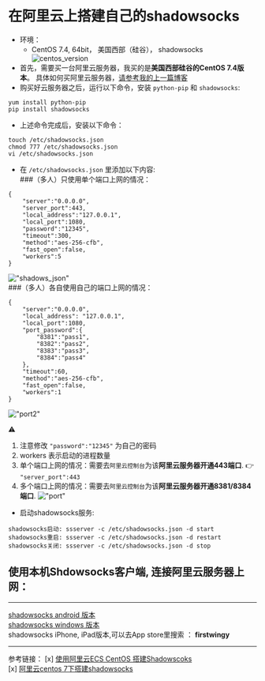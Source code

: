 在阿里云上搭建自己的shadowsocks
======
* 环境：
	* CentOS 7.4, 64bit， 美国西部（硅谷）， shadowsocks<br />
	![centos_version](https://github.com/tycao/tycao.github.io/blob/master/cloud_aliyun_src/centos_version.png "centos_version")<br />
* 首先，需要买一台阿里云服务器，我买的是**美国西部硅谷的CentOS 7.4版本**。 具体如何买阿里云服务器，[请参考我的上一篇博客](https://github.com/tycao/tycao.github.io/blob/master/deploy_ShadowsSocks_in_Aliyun.md)<br />
* 购买好云服务器之后，运行以下命令，安装 `python-pip` 和 `shadowsocks`:<br />
```shell
yum install python-pip
pip install shadowsocks
```
* 上述命令完成后，安装以下命令：<br />
```shell
touch /etc/shadowsocks.json
chmod 777 /etc/shadowsocks.json
vi /etc/shadowsocks.json
```

* 在 `/etc/shadowsocks.json` 里添加以下内容:<br />
###（多人）只使用单个端口上网的情况：
```shell
{
    "server":"0.0.0.0",
    "server_port":443,
    "local_address":"127.0.0.1",
    "local_port":1080,
    "password":"12345",
    "timeout":300,
    "method":"aes-256-cfb",
    "fast_open":false,
    "workers":5
}
```
!["shadows_json"](https://github.com/tycao/tycao.github.io/blob/master/cloud_aliyun_src/shadowsocks_json.png "shadows_json")<br />
###（多人）各自使用自己的端口上网的情况：
```shell
{
	"server":"0.0.0.0",
	"local_address": "127.0.0.1",
	"local_port":1080,
	"port_password":{
		"8381":"pass1",
		"8382":"pass2",
		"8383":"pass3",
		"8384":"pass4"
	},
	"timeout":60,
	"method":"aes-256-cfb",
	"fast_open":false,
	"workers":1
}
```
!["port2"](https://github.com/tycao/tycao.github.io/blob/master/install_and_build_protobuf_in_Linux/port2.png "port2")<br />

:warning: <br /> 
1. 注意修改 `"password":"12345"` 为自己的密码
2. workers 表示启动的进程数量 
3. 单个端口上网的情况：需要去`阿里云控制台`为该**阿里云服务器开通443端口**. :point_right: `"server_port":443`  
4. 多个端口上网的情况：需要去`阿里云控制台`为该**阿里云服务器开通8381/8384端口**.
!["port"](https://github.com/tycao/tycao.github.io/blob/master/install_and_build_protobuf_in_Linux/port.png "port")<br />

* 启动shadowsocks服务:<br />
```shell
shadowsocks启动: ssserver -c /etc/shadowsocks.json -d start 
shadowsocks重启: ssserver -c /etc/shadowsocks.json -d restart 
shadowsocks关闭: ssserver -c /etc/shadowsocks.json -d stop
```
## 使用本机Shdowsocks客户端, 连接阿里云服务器上网：<br />
****
[shadowsocks android 版本](https://github.com/shadowsocks/shadowsocks-android/releases)<br />
[shadowsocks windows 版本](https://github.com/shadowsocks/shadowsocks-windows/releases)<br />
shadowsocks iPhone, iPad版本,可以去App store里搜索 ： **firstwingy**


****
参考链接：
[x] [使用阿里云ECS CentOS 搭建Shadowscoks](http://blog.csdn.net/zh237560547/article/details/75318697)<br />
[x] [阿里云centos 7下搭建shadowsocks](https://segmentfault.com/a/1190000010639190)<br />